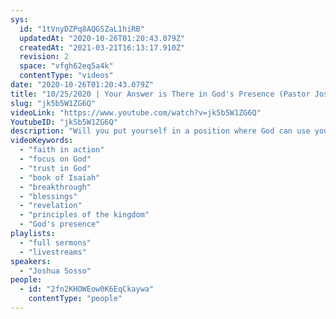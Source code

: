 ```yaml
---
sys:
  id: "1tVnyDZPq8AQGSZaL1hiRB"
  updatedAt: "2020-10-26T01:20:43.079Z"
  createdAt: "2021-03-21T16:13:17.910Z"
  revision: 2
  space: "vfgh62eq5a4k"
  contentType: "videos"
date: "2020-10-26T01:20:43.079Z"
title: "10/25/2020 | Your Answer is There in God's Presence (Pastor Joshua Sosso)"
slug: "jk5b5W1ZG6Q"
videoLink: "https://www.youtube.com/watch?v=jk5b5W1ZG6Q"
YoutubeID: "jk5b5W1ZG6Q"
description: "Will you put yourself in a position where God can use you? Pastor Josh discusses Isaiah 6 and how when Isaiah went into the presence of God, it was there that he received instructions directly from God. As leaders, we need to stop depending on others for breakthrough or relying on the anointing of others. We need to seek God out ourselves. Always focus on His Holy presence, because when we experience this, we can stand before nations or in uncomfortable situations and not be moved. This sermon was delivered by Pastor Josh Sosso at Freedom Fellowship Church International on October 25, 2020."
videoKeywords:
  - "faith in action"
  - "focus on God"
  - "trust in God"
  - "book of Isaiah"
  - "breakthrough"
  - "blessings"
  - "revelation"
  - "principles of the kingdom"
  - "God's presence"
playlists:
  - "full sermons"
  - "livestreams"
speakers:
  - "Joshua Sosso"
people:
  - id: "2fn2KHOWEow0K6EqCkaywa"
    contentType: "people"
---
```

